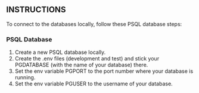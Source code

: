 <!-- # Northcoders News API

For instructions, please head over to [L2C NC News](https://l2c.northcoders.com/courses/be/nc-news). -->


## INSTRUCTIONS

To connect to the databases locally, follow these PSQL database steps:



### PSQL Database

1. Create a new PSQL database locally.
2. Create the .env files (development and test) and stick your PGDATABASE (with the name of your database) there.
3. Set the env variable PGPORT to the port number where your database is running.
4. Set the env variable PGUSER to the username of your database.


